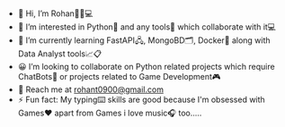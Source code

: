 - 👋 Hi, I’m Rohan👨‍💻💻
- 👀 I’m interested in Python🐍 and any tools🔧 which collaborate with it💻
- 🌱 I’m currently learning FastAPI🖧, MongoBD🗂️, Docker🐳 along with Data Analyst tools📈📋
- 😀 I’m looking to collaborate on Python related projects which require ChatBots🤖 or projects related to Game Development🎮
- 📩 Reach me at rohant0900@gmail.com 
- ⚡ Fun fact: My typing⌨️ skills are good because I'm obsessed with Games♥️ apart from Games i love music🎧 too.....

<!---
Rohan08-03/Rohan08-03 is a ✨ special ✨ repository because its `README.md` (this file) appears on your GitHub profile.
You can click the Preview link to take a look at your changes.
--->
